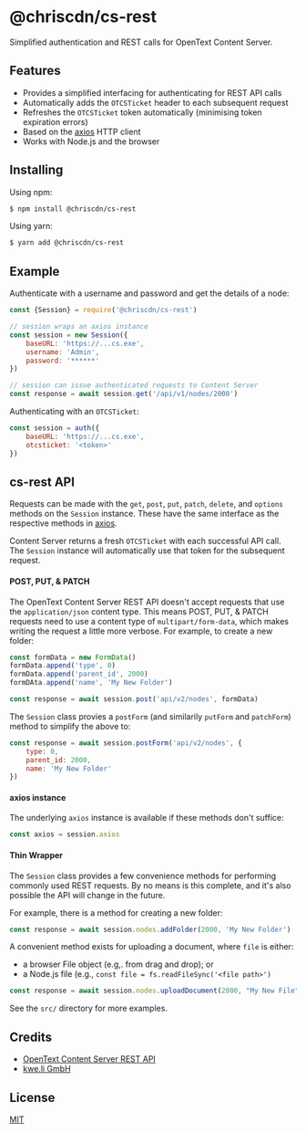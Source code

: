 # @chriscdn/cs-rest

Simplified authentication and REST calls for OpenText Content Server.

## Features

- Provides a simplified interfacing for authenticating for REST API calls
- Automatically adds the `OTCSTicket` header to each subsequent request
- Refreshes the `OTCSTicket` token automatically (minimising token expiration errors)
- Based on the [axios](https://github.com/axios/axios) HTTP client
- Works with Node.js and the browser

## Installing

Using npm:

```bash
$ npm install @chriscdn/cs-rest
```

Using yarn:

```bash
$ yarn add @chriscdn/cs-rest
```

## Example

Authenticate with a username and password and get the details of a node:

```js
const {Session} = require('@chriscdn/cs-rest')

// session wraps an axios instance
const session = new Session({
	baseURL: 'https://...cs.exe',
	username: 'Admin',
	password: '******'
})

// session can issue authenticated requests to Content Server
const response = await session.get('/api/v1/nodes/2000')
```

Authenticating with an `OTCSTicket`:

```js
const session = auth({
	baseURL: 'https://...cs.exe',
	otcsticket: '<token>'
})
```

## cs-rest API

Requests can be made with the `get`, `post`, `put`, `patch`, `delete`, and `options` methods on the `Session` instance.  These have the same interface as the respective methods in [axios](https://github.com/axios/axios).

Content Server returns a fresh `OTCSTicket` with each successful API call.  The `Session` instance will automatically use that token for the subsequent request.

#### POST, PUT, & PATCH

The OpenText Content Server REST API doesn't accept requests that use the `application/json` content type.  This means POST, PUT, & PATCH requests need to use a content type of `multipart/form-data`, which makes writing the request a little more verbose.  For example, to create a new folder:

```js
const formData = new FormData()
formData.append('type', 0)
formData.append('parent_id', 2000)
formDAta.append('name', 'My New Folder')

const response = await session.post('api/v2/nodes', formData)
```

The `Session` class provies a `postForm` (and similarily `putForm` and `patchForm`) method to simplify the above to:

```js
const response = await session.postForm('api/v2/nodes', {
	type: 0,
	parent_id: 2000,
	name: 'My New Folder'
})
```

#### axios instance

The underlying `axios` instance is available if these methods don't suffice:

```js
const axios = session.axios
```

#### Thin Wrapper

The `Session` class provides a few convenience methods for performing commonly used REST requests.  By no means is this complete, and it's also possible the API will change in the future.

For example, there is a method for creating a new folder:

```js
const response = await session.nodes.addFolder(2000, 'My New Folder')
```

A convenient method exists for uploading a document, where `file` is either:

- a browser File object (e.g,. from drag and drop); or
- a Node.js file (e.g., `const file = fs.readFileSync('<file path>')`

```js
const response = await session.nodes.uploadDocument(2000, "My New File", file)
```

See the `src/` directory for more examples.

## Credits

- [OpenText Content Server REST API](https://developer.opentext.com/webaccess/#url=%2Fawd%2Fresources%2Fapis%2Fcs-rest-api-for-cs-16-s&tab=501)
- [kwe.li GmbH](https://kwe.li/)

## License

[MIT](LICENSE)


